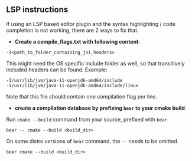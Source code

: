 ## LSP instructions

If using an LSP based editor plugin and the syntax highlighting / code completion is not working, there are 2 ways to fix that.

* __Create a compile_flags.txt with following content__:

`-I<path_to_folder_containing_jni_headers>`

This might need the OS specific include folder as well, so that transitively included headers can be found. Example:

```
-I/usr/lib/jvm/java-11-openjdk-amd64/include
-I/usr/lib/jvm/java-11-openjdk-amd64/include/linux
```

Note that this file should contain one compilation flag per line.

* __create a compilation database by prefixing `bear` to your cmake build__.

Run `cmake --build` command from your source, prefixed with `bear`.

`bear -- cmake --build <build_dir>`

On some distro versions of `bear` command, the `--` needs to be omitted.

`bear cmake --build <build_dir>`

